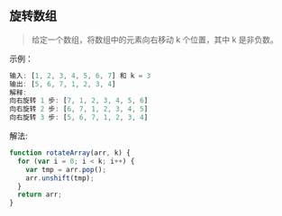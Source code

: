 ## 旋转数组
> 给定一个数组，将数组中的元素向右移动 k 个位置，其中 k 是非负数。

示例：
```js
输入: [1, 2, 3, 4, 5, 6, 7] 和 k = 3
输出: [5, 6, 7, 1, 2, 3, 4]
解释:
向右旋转 1 步: [7, 1, 2, 3, 4, 5, 6]
向右旋转 2 步: [6, 7, 1, 2, 3, 4, 5]
向右旋转 3 步: [5, 6, 7, 1, 2, 3, 4]
```

解法:
```js
function rotateArray(arr, k) {
  for (var i = 0; i < k; i++) {
    var tmp = arr.pop();
    arr.unshift(tmp);
  }
  return arr;
}
```
